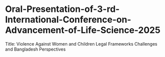 # Oral-Presentation-of-3-rd-International-Conference-on-Advancement-of-Life-Science-2025
Title: Violence Against Women and Children Legal Frameworks Challenges and Bangladesh Perspectives 
